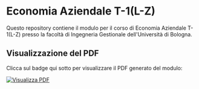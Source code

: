 # Economia Aziendale T-1(L-Z)

Questo repository contiene il modulo per il corso di Economia Aziendale T-1(L-Z) presso la facoltà di Ingegneria Gestionale dell'Università di Bologna.

## Visualizzazione del PDF

Clicca sul badge qui sotto per visualizzare il PDF generato del modulo:

[![Visualizza PDF](https://img.shields.io/badge/Visualizza%20PDF-File%20Latex-blue)](https://CometaSensitiva.github.io/Economia-Aziendale-T-1-L-Z-/Formulario.pdf)


